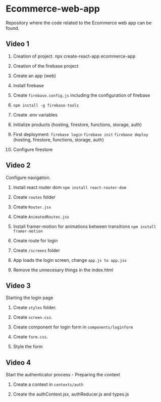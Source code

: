 # Ecommerce-web-app
Repository where the code related to the Ecommerce web app can be found.

## Video 1
1. Creation of project.
npx create-react-app ecommerce-app

2. Creation of the firebase project

3. Create an app (web)

4. Install firebase

5. Create `firebase.config.js` including the configuration of firebase

7. `npm install -g firebase-tools`

8. Create .env variables

9. Initialize products (hosting, firestore, functions, storage, auth)

9. First deployment:
`firebase login`
`firebase init`
`firebase deploy` (hosting, firestore, functions, storage, auth)

9. Configure firestore

## Video 2

Configure navigation.

1. Install react router dom
`npm install react-router-dom`

2. Create `routes` folder

3. Create `Router.jsx`

4. Create `AnimatedRoutes.jsx`

5. Install framer-motion for animations between transitions
`npm install framer-motion`

6. Create route for login

7. Create `/screens` folder

8. App loads the login screen, change `app.js to app.jsx`

9. Remove the unnecesary things in the index.html

## Video 3

Starting the login page

1. Create `styles` folder.

2. Create `screen.css`.

3. Create component for login form in `components/loginform`

4. Create `form.css`.

5. Style the form

## Video 4

Start the authenticator process - Preparing the context

1. Create a context in `contexts/auth`

2. Create the authContext.jsx, authReducer.js and types.js
